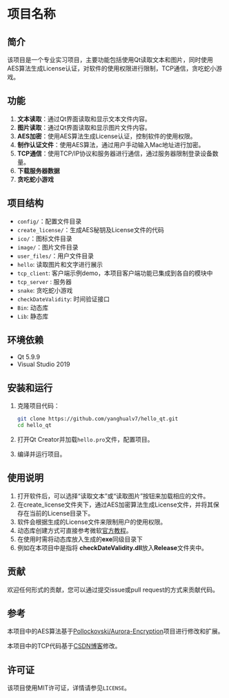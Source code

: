 # 项目名称

## 简介

该项目是一个专业实习项目，主要功能包括使用Qt读取文本和图片，同时使用AES算法生成License认证，对软件的使用权限进行限制，TCP通信，贪吃蛇小游戏。

## 功能

1. **文本读取**：通过Qt界面读取和显示文本文件内容。
2. **图片读取**：通过Qt界面读取和显示图片文件内容。
3. **AES加密**：使用AES算法生成License认证，控制软件的使用权限。
4. **制作认证文件**：使用AES算法，通过用户手动输入Mac地址进行加密。
5. **TCP通信**：使用TCP/IP协议和服务器进行通信，通过服务器限制登录设备数量。
6. **下载服务器数据**
7. **贪吃蛇小游戏**

## 项目结构

- `config/`：配置文件目录
- `create_license/`：生成AES秘钥及License文件的代码
- `ico/`：图标文件目录
- `image/`：图片文件目录
- `user_files/`：用户文件目录
- `hello`: 读取图片和文字进行展示
- `tcp_client`: 客户端示例demo，本项目客户端功能已集成到各自的模块中
- `tcp_server` : 服务器
- `snake`: 贪吃蛇小游戏
- `checkDateValidity`: 时间验证接口
- `Bin`: 动态库
- `Lib`: 静态库

## 环境依赖

- Qt 5.9.9
- Visual Studio 2019

## 安装和运行

1. 克隆项目代码：

   ```bash
   git clone https://github.com/yanghualv7/hello_qt.git
   cd hello_qt
   ```

2. 打开Qt Creator并加载`hello.pro`文件，配置项目。

3. 编译并运行项目。

## 使用说明

1. 打开软件后，可以选择“读取文本”或“读取图片”按钮来加载相应的文件。
2. 在create_license文件夹下，通过AES加密算法生成License文件，并将其保存在当前的License目录下。
3. 软件会根据生成的License文件来限制用户的使用权限。
4. 动态库创建方式可直接参考微软[官方教程](https://learn.microsoft.com/zh-cn/cpp/build/walkthrough-creating-and-using-a-dynamic-link-library-cpp?view=msvc-170)。
5. 在使用时需将动态库放入生成的**exe**同级目录下
6. 例如在本项目中是指将 **checkDateValidity.dll**放入**Release**文件夹中。

## 贡献

欢迎任何形式的贡献，您可以通过提交issue或pull request的方式来贡献代码。

## 参考

本项目中的AES算法基于[Pollockovski/Aurora-Encryption](https://github.com/Pollockovski/Aurora-Encryption)项目进行修改和扩展。

本项目中的TCP代码基于[CSDN博客](https://blog.csdn.net/qq_44722098/article/details/126001350?ops_request_misc=%257B%2522request%255Fid%2522%253A%2522171807169016800186581519%2522%252C%2522scm%2522%253A%252220140713.130102334.pc%255Fblog.%2522%257D&request_id=171807169016800186581519&biz_id=0&utm_medium=distribute.pc_search_result.none-task-blog-2~blog~first_rank_ecpm_v1~rank_v31_ecpm-1-126001350-null-null.nonecase&utm_term=socket&spm=1018.2226.3001.4450)修改。

## 许可证

该项目使用MIT许可证，详情请参见`LICENSE`。

